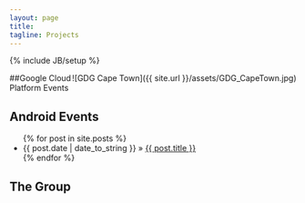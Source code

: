 ```yaml
---
layout: page
title:
tagline: Projects
---
```

{% include JB/setup %}

<div style="float: right"> ![GDG Cape Town]({{ site.url }}/assets/GDG_CapeTown.jpg) </div>

##Google Cloud Platform Events

## Android Events

<ul class="posts">
  {% for post in site.posts %}
    <li><span>{{ post.date | date_to_string }}</span> &raquo; <a href="{{ BASE_PATH }}{{ post.url }}">{{ post.title }}</a></li>
  {% endfor %}
</ul>

## The Group

